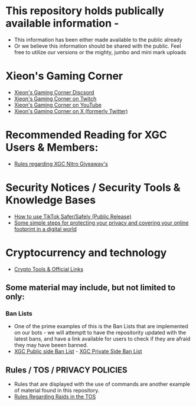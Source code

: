 # This repository holds publically available information -
* This information has been either made available to the public already 
* Or we believe this information should be shared with the public. Feel free to utilize our versions or the mighty, jumbo and mini mark uploads
  
# Xieon's Gaming Corner 
* [Xieon's Gaming Corner Discsord](http://discord.gg/xieon)
* [Xieon's Gaming Corner on Twitch](http://twitch.xieon.xyz)
* [Xieon's Gaming Corner on YouTube](http://yt.xieon.xyz)
* [Xieon's Gaming Corner on X (formerly Twitter)](https://twitter.com/XieonGaming)

# Recommended Reading for XGC Users & Members: 
* [Rules regarding XGC Nitro Giveaway's](https://github.com/Xieons-Gaming-Corner/public/blob/main/Community%20Rules/NitroGiveawayRules.md)

# Security Notices / Security Tools & Knowledge Bases 
* [How to use TikTok Safer/Safely (Public Release)](https://github.com/Xieons-Gaming-Corner/public/blob/main/tiktok/readme.md)
* [Some simple steps for protecting your privacy and covering your online footprint in a digital world](https://github.com/Xieons-Gaming-Corner/public/blob/main/safety_tools/internet_security.md) 
# Cryptocurrency and technology 
* [Crypto Tools & Official Links](https://github.com/Xieons-Gaming-Corner/public/blob/main/cryptotools.md)

## Some material may include, but not limited to only: 
### Ban Lists   
- One of the prime examples of this is the Ban Lists that are implemented on our bots - we will attemptt to have the repositority updated with the latest bans, and have a link available for users to check if they are afraid they may have beeen banned. 
- [XGC Public side Ban List](https://github.com/Xieons-Gaming-Corner/public/blob/main/xgc_banlist_public.txt) - [XGC Private Side Ban List](https://github.com/Xieons-Gaming-Corner/snippets/blob/main/xgc_banlist_private.txt)

## Rules / TOS / PRIVACY POLICIES
- Rules that are displayed with the use of commands are another example of material found in this repository. 
- [Rules Regarding Raids in the TOS](https://github.com/Xieons-Gaming-Corner/TOS/blob/main/README.md)
